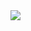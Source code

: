 <html>
	<head>
		<title>Buy Rocketbook</title>
		<link rel="stylesheet" href="C:\Users\wissam.hattab\Desktop\Full-stack development projects\Rasmus\CSS\style.css">
	</head>
	<body class="page">
		<div class="cursorFullscreen"></div>
		<div>
			<a name="linkAction" href="https://getrocketbook.co.uk/" target="_blank"><img class="imgHover" src="https://brittanyandco-consulting.com/wp-content/uploads/2018/04/Logo-RocketBook-Stacked.png"></a>
		</div>
	</body>
</html>
